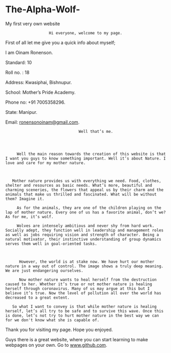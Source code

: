 # The-Alpha-Wolf-
My first very own website

           

                       Hi everyone, welcome to my page.

First of all let me give you a quick info about myself;

  I am Oinam Ronenson.

  Standard: 10

  Roll no. : 18

  Address: Kwasiphai, Bishnupur.

  School: Mother’s Pride Academy.

  Phone no: +91 7005358296.

  State: Manipur.

  Email: ronensonoinam@gmail.com.


                                    Well that’s me.


     

         Well the main reason towards the creation of this website is that I want you guys to know something important. Well it’s about Nature. I love and care for my mother nature.

       

       Mother nature provides us with everything we need. Food, clothes, shelter and resources as basic needs. What’s more, beautiful and charming sceneries, the flowers that appeal us by their charm and the animals that make us thrilled and fascinated. What will be without them? Imagine it.

         As for the animals, they are one of the children playing on the lap of mother nature. Every one of us has a favorite animal, don’t we? As for me, it’s wolf.

         Wolves are intensely ambitious and never shy from hard work. Socially adept, they function well in leadership and management roles as well as jobs requiring vision and strength of character. Being a natural motivator, their instinctive understanding of group dynamics serves them well in goal-oriented tasks.

       

          However, the world is at stake now. We have hurt our mother nature in a way out of control. The image shows a truly deep meaning. We are just endangering ourselves.

          Now mother nature wants to heal herself from the destruction caused to her. Whether it’s true or not mother nature is healing herself through coronavirus. Many of us may argue at this but I believe it’s true. Now the level of pollution all over the world has decreased to a great extent.

       So what I want to convey is that while mother nature is healing herself, let’s all try to be safe and to survive this wave. Once this is done, let’s not try to hurt mother nature in the best way we can for we don't know what she is capable of.

 

 Thank you for visiting my page. Hope you enjoyed.



Guys there is a great website, where you can start learning to make webpages on your own. Go to www.github.com.
